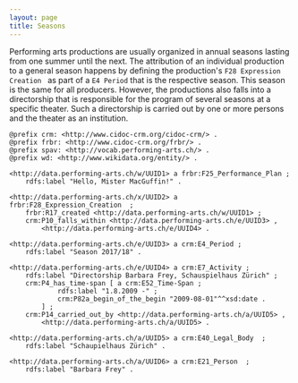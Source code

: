 ```yaml
---
layout: page
title: Seasons
---
```


Performing arts productions are usually organized in annual seasons lasting from one summer until the next. The attribution of an individual production to a general season happens by defining the production's `F28 Expression Creation ` as part of a `E4 Period` that is the respective season. This season is the same for all producers. However, the productions also falls into a directorship that is responsible for the program of several seasons at a specific theater. Such a directorship is carried out by one or more persons and the theater as an institution.

```ttl
@prefix crm: <http://www.cidoc-crm.org/cidoc-crm/> .
@prefix frbr: <http://www.cidoc-crm.org/frbr/> .
@prefix spav: <http://vocab.performing-arts.ch/> .
@prefix wd: <http://www.wikidata.org/entity/> .

<http://data.performing-arts.ch/w/UUID1> a frbr:F25_Performance_Plan ;
    rdfs:label "Hello, Mister MacGuffin!" .

<http://data.performing-arts.ch/x/UUID2> a frbr:F28_Expression_Creation  ;
	frbr:R17_created <http://data.performing-arts.ch/w/UUID1> ;
	crm:P10_falls_within <http://data.performing-arts.ch/e/UUID3> ,
		<http://data.performing-arts.ch/e/UUID4> .

<http://data.performing-arts.ch/e/UUID3> a crm:E4_Period ;
	rdfs:label "Season 2017/18" .

<http://data.performing-arts.ch/e/UUID4> a crm:E7_Activity ;
	rdfs:label "Directorship Barbara Frey, Schauspielhaus Zürich" ;
    crm:P4_has_time-span [ a crm:E52_Time-Span ;
			rdfs:label "1.8.2009 -" ;
			crm:P82a_begin_of_the_begin "2009-08-01"^^xsd:date .
		] ;
	crm:P14_carried_out_by <http://data.performing-arts.ch/a/UUID5> ,
		<http://data.performing-arts.ch/a/UUID5> .

<http://data.performing-arts.ch/a/UUID5> a crm:E40_Legal_Body  ;
	rdfs:label "Schaupielhaus Zürich" .

<http://data.performing-arts.ch/a/UUID6> a crm:E21_Person  ;
	rdfs:label "Barbara Frey" .
```